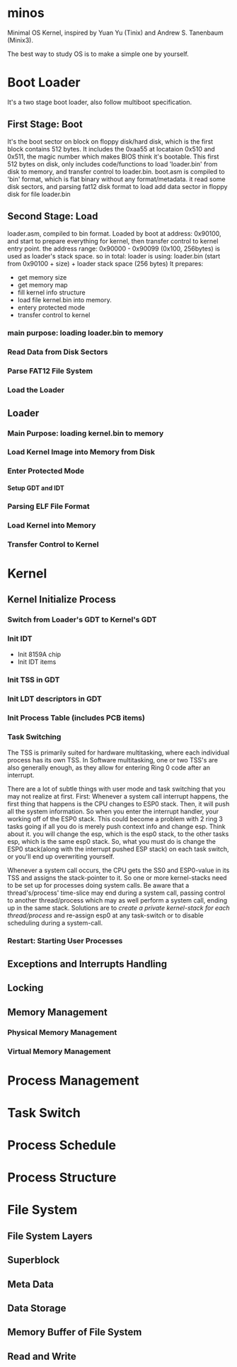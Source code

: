 # minos
Minimal OS Kernel, inspired by Yuan Yu (Tinix) and Andrew S. Tanenbaum (Minix3).

The best way to study OS is to make a simple one by yourself.

# Boot Loader
It's a two stage boot loader, also follow multiboot specification.
## First Stage: Boot
It's the boot sector on block on floppy disk/hard disk, which is the first block contains 512 bytes.
It includes the 0xaa55 at locataion 0x510 and 0x511, the magic number which makes BIOS think it's bootable.
This first 512 bytes on disk, only includes code/functions to load 'loader.bin' from disk to memory, 
and transfer control to loader.bin.
boot.asm is compiled to 'bin' format, which is flat binary without any format/metadata.
it read some disk sectors, and parsing fat12 disk format to load add data sector in floppy disk for file loader.bin

## Second Stage: Load
loader.asm, compiled to bin format.
Loaded by boot at address: 0x90100, and start to prepare everything for kernel, then transfer control to kernel entry point.
the address range: 0x90000 - 0x90099 (0x100, 256bytes) is used as loader's stack space.
so in total: loader is using: loader.bin (start from 0x90100 + size) + loader stack space (256 bytes)
It prepares:
- get memory size
- get memory map
- fill kernel info structure
- load file kernel.bin into memory.
- entery protected mode
- transfer control to kernel

### main purpose: loading loader.bin to memory

### Read Data from Disk Sectors

### Parse FAT12 File System

### Load the Loader

## Loader

### Main Purpose: loading kernel.bin to memory

### Load Kernel Image into Memory from Disk 

### Enter Protected Mode

#### Setup GDT and IDT

### Parsing ELF File Format

### Load Kernel into Memory

### Transfer Control to Kernel

# Kernel

## Kernel Initialize Process
### Switch from Loader's GDT to Kernel's GDT

### Init IDT
- Init 8159A chip
- Init IDT items

### Init TSS in GDT

### Init LDT descriptors in GDT

### Init Process Table (includes PCB items)

### Task Switching
The TSS is primarily suited for hardware multitasking, where each individual process has its own TSS. In Software multitasking, one or two TSS's are also generally enough, as they allow for entering Ring 0 code after an interrupt.

There are a lot of subtle things with user mode and task switching that you may not realize at first. First: Whenever a system call interrupt happens, the first thing that happens is the CPU changes to ESP0 stack. Then, it will push all the system information. So when you enter the interrupt handler, your working off of the ESP0 stack. This could become a problem with 2 ring 3 tasks going if all you do is merely push context info and change esp. Think about it. you will change the esp, which is the esp0 stack, to the other tasks esp, which is the same esp0 stack. So, what you must do is change the ESP0 stack(along with the interrupt pushed ESP stack) on each task switch, or you'll end up overwriting yourself.

Whenever a system call occurs, the CPU gets the SS0 and ESP0-value in its TSS and assigns the stack-pointer to it. So one or more kernel-stacks need to be set up for processes doing system calls. Be aware that a thread's/process' time-slice may end during a system call, passing control to another thread/process which may as well perform a system call, ending up in the same stack. Solutions are to *create a private kernel-stack for each thread/process* and re-assign esp0 at any task-switch or to disable scheduling during a system-call.

### Restart: Starting User Processes

## Exceptions and Interrupts Handling

## Locking

## Memory Management
### Physical Memory Management

### Virtual Memory Management

# Process Management
# Task Switch
# Process Schedule
# Process Structure




# File System
## File System Layers


## Superblock


## Meta Data

## Data Storage


## Memory Buffer of File System

## Read and Write
